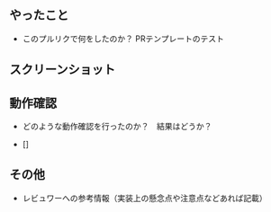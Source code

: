## やったこと
* このプルリクで何をしたのか？
PRテンプレートのテスト

## スクリーンショット


## 動作確認
* どのような動作確認を行ったのか？　結果はどうか？

* [] 

## その他

* レビュワーへの参考情報（実装上の懸念点や注意点などあれば記載）
